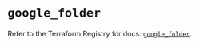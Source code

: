 # `google_folder`

Refer to the Terraform Registry for docs: [`google_folder`](https://registry.terraform.io/providers/hashicorp/google-beta/5.22.0/docs/resources/google_folder).
